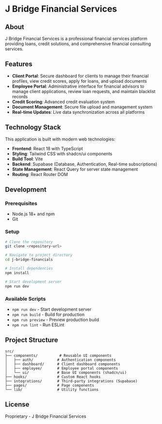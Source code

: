 # J Bridge Financial Services

## About

J Bridge Financial Services is a professional financial services platform providing loans, credit solutions, and comprehensive financial consulting services.

## Features

- **Client Portal**: Secure dashboard for clients to manage their financial profiles, view credit scores, apply for loans, and upload documents
- **Employee Portal**: Administrative interface for financial advisors to manage client applications, review loan requests, and maintain blacklist records
- **Credit Scoring**: Advanced credit evaluation system
- **Document Management**: Secure file upload and management system
- **Real-time Updates**: Live data synchronization across all platforms

## Technology Stack

This application is built with modern web technologies:

- **Frontend**: React 18 with TypeScript
- **Styling**: Tailwind CSS with shadcn/ui components
- **Build Tool**: Vite
- **Backend**: Supabase (Database, Authentication, Real-time subscriptions)
- **State Management**: React Query for server state management
- **Routing**: React Router DOM

## Development

### Prerequisites

- Node.js 18+ and npm
- Git

### Setup

```bash
# Clone the repository
git clone <repository-url>

# Navigate to project directory
cd j-bridge-financials

# Install dependencies
npm install

# Start development server
npm run dev
```

### Available Scripts

- `npm run dev` - Start development server
- `npm run build` - Build for production
- `npm run preview` - Preview production build
- `npm run lint` - Run ESLint

## Project Structure

```
src/
├── components/          # Reusable UI components
│   ├── auth/           # Authentication components
│   ├── dashboard/      # Client dashboard components
│   ├── employee/       # Employee portal components
│   └── ui/             # Base UI components (shadcn/ui)
├── hooks/              # Custom React hooks
├── integrations/       # Third-party integrations (Supabase)
├── pages/              # Page components
└── lib/                # Utility functions
```

## License

Proprietary - J Bridge Financial Services